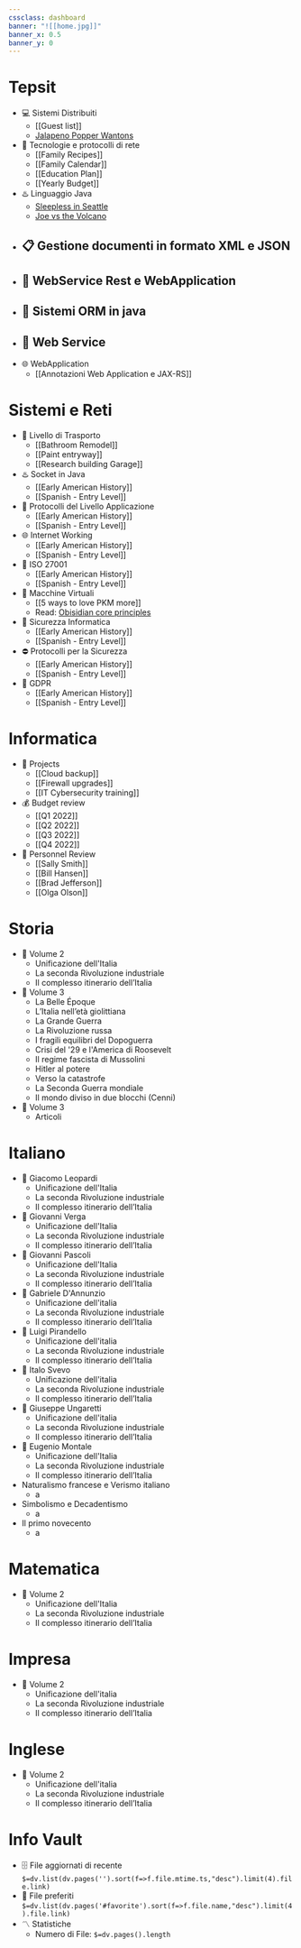 ```yaml
---
cssclass: dashboard
banner: "![[home.jpg]]"
banner_x: 0.5
banner_y: 0
---
```


# Tepsit
- 💻 Sistemi Distribuiti
	- [[Guest list]]
	- [Jalapeno Popper Wantons](https://www.allrecipes.com/recipe/166991/jalapeno-popper-wontons/)
- 💭 Tecnologie e protocolli di rete
	- [[Family Recipes]]
	- [[Family Calendar]]
	- [[Education Plan]]
	- [[Yearly Budget]]
- ♨️ Linguaggio Java
	- [Sleepless in Seattle](https://www.imdb.com/title/tt0108160/)
	- [Joe vs the Volcano](https://www.imdb.com/title/tt0099892/)
- 📋 Gestione documenti in formato XML e JSON
	- 
- 📱 WebService Rest e WebApplication
	- 
- 💽 Sistemi ORM in java
	- 
- 📶 Web Service
	- 
- 🌐 WebApplication
	- [[Annotazioni Web Application e JAX-RS]]

# Sistemi e Reti
- 🚚 Livello di Trasporto
	- [[Bathroom Remodel]]
	- [[Paint entryway]]
	- [[Research building Garage]] 
- ♨️ Socket in Java
	- [[Early American History]]
	- [[Spanish - Entry Level]]
- 📱 Protocolli del Livello Applicazione
	- [[Early American History]]
	- [[Spanish - Entry Level]]
- 🌐 Internet Working
	- [[Early American History]]
	- [[Spanish - Entry Level]]
- 🚷 ISO 27001
	- [[Early American History]]
	- [[Spanish - Entry Level]]
 - 🚓 Macchine Virtuali
	- [[5 ways to love PKM more]]
	- Read: [Obisidian core principles](https://tfthacker.medium.com/obsidian-understanding-its-core-design-principles-7f3fafbd6e36)
- 🔏 Sicurezza Informatica
	- [[Early American History]]
	- [[Spanish - Entry Level]]
 - ⛔ Protocolli per la Sicurezza
	- [[Early American History]]
	- [[Spanish - Entry Level]]
 - 🪪 GDPR
	- [[Early American History]]
	- [[Spanish - Entry Level]]

# Informatica
- 💼 Projects
	- [[Cloud backup]]
	- [[Firewall upgrades]]
	- [[IT Cybersecurity training]]
- 💰 Budget review
	- [[Q1 2022]]
	- [[Q2 2022]]
	- [[Q3 2022]]
	- [[Q4 2022]]
- 👥 Personnel Review
	- [[Sally Smith]]
	- [[Bill Hansen]]
	- [[Brad Jefferson]]
	- [[Olga Olson]]

# Storia
- 💼 Volume 2
	- Unificazione dell'Italia
	- La seconda Rivoluzione industriale
	- Il complesso itinerario dell’Italia
- 💼 Volume 3
	- La Belle Époque
	- L’Italia nell’età giolittiana
	- La Grande Guerra
	- La Rivoluzione russa
	- I fragili equilibri del Dopoguerra
	- Crisi del '29 e l'America di Roosevelt
	- Il regime fascista di Mussolini
	- Hitler al potere
	- Verso la catastrofe
	- La Seconda Guerra mondiale
	- Il mondo diviso in due blocchi (Cenni)
- 💼 Volume 3
	- Articoli  
# Italiano
- 💼 Giacomo Leopardi
	- Unificazione dell'Italia
	- La seconda Rivoluzione industriale
	- Il complesso itinerario dell’Italia
- 💼 Giovanni Verga
	- Unificazione dell'Italia
	- La seconda Rivoluzione industriale
	- Il complesso itinerario dell’Italia
- 💼 Giovanni Pascoli
	- Unificazione dell'Italia
	- La seconda Rivoluzione industriale
	- Il complesso itinerario dell’Italia
- 💼 Gabriele D'Annunzio
	- Unificazione dell'italia
	- La seconda Rivoluzione industriale
	- Il complesso itinerario dell’Italia
- 💼 Luigi Pirandello
	- Unificazione dell'italia
	- La seconda Rivoluzione industriale
	- Il complesso itinerario dell’Italia
- 💼 Italo Svevo
	- Unificazione dell'italia
	- La seconda Rivoluzione industriale
	- Il complesso itinerario dell’Italia
- 💼 Giuseppe Ungaretti
	- Unificazione dell'italia
	- La seconda Rivoluzione industriale
	- Il complesso itinerario dell’Italia
- 💼 Eugenio Montale
	- Unificazione dell'Italia
	- La seconda Rivoluzione industriale
	- Il complesso itinerario dell’Italia
- Naturalismo francese e Verismo italiano
	- a
- Simbolismo e Decadentismo
	- a 
- Il primo novecento
	- a 
# Matematica
- 💼 Volume 2
	- Unificazione dell'Italia
	- La seconda Rivoluzione industriale
	- Il complesso itinerario dell’Italia
# Impresa
- 💼 Volume 2
	- Unificazione dell'italia
	- La seconda Rivoluzione industriale
	- Il complesso itinerario dell’Italia
# Inglese
- 💼 Volume 2
	- Unificazione dell'italia
	- La seconda Rivoluzione industriale
	- Il complesso itinerario dell’Italia

# Info Vault
- 🗄️ File aggiornati di recente
 `$=dv.list(dv.pages('').sort(f=>f.file.mtime.ts,"desc").limit(4).file.link)`
- 🔖 File preferiti
 `$=dv.list(dv.pages('#favorite').sort(f=>f.file.name,"desc").limit(4).file.link)`
- 〽️ Statistiche
	-  Numero di File: `$=dv.pages().length`
